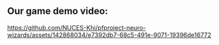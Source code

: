 ## Our game demo video:

https://github.com/NUCES-Khi/pfproject-neuro-wizards/assets/142868034/e7392db7-68c5-491e-9071-19396de16772


